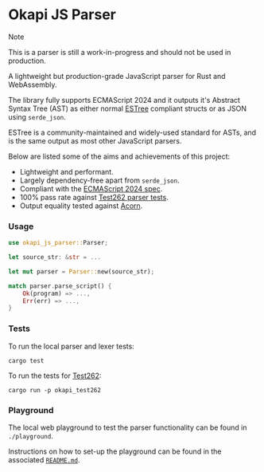 # Okapi JS Parser

> [!NOTE]
> This is a parser is still a work-in-progress and should not be used in production.

A lightweight but production-grade JavaScript parser for Rust and WebAssembly.

The library fully supports ECMAScript 2024 and it outputs it's Abstract Syntax Tree (AST) as either normal [ESTree](https://github.com/estree/estree) compliant structs or as JSON using `serde_json`.

ESTree is a community-maintained and widely-used standard for ASTs, and is the same output as most other JavaScript parsers.

Below are listed some of the aims and achievements of this project:

- Lightweight and performant.
- Largely dependency-free apart from `serde_json`.
- Compliant with the [ECMAScript 2024 spec](https://tc39.es/ecma262/2024/).
- 100% pass rate against [Test262 parser tests](https://github.com/tc39/test262-parser-tests).
- Output equality tested against [Acorn](https://github.com/acornjs/acorn/tree/master).

### Usage

```rs
use okapi_js_parser::Parser;

let source_str: &str = ...

let mut parser = Parser::new(source_str);

match parser.parse_script() {
    Ok(program) => ...,
    Err(err) => ...,
}
```

### Tests

To run the local parser and lexer tests:

```shell
cargo test
```

To run the tests for [Test262](https://github.com/tc39/test262-parser-tests):

```shell
cargo run -p okapi_test262
```

### Playground

The local web playground to test the parser functionality can be found in `./playground`.

Instructions on how to set-up the playground can be found in the associated [`README.md`](./playground/README.md).
